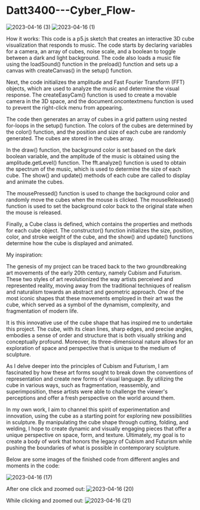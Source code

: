 # Datt3400---Cyber_Flow-

![2023-04-16 (3)](https://user-images.githubusercontent.com/122418286/232347247-056c86d8-921f-4f5a-80d7-ad4fa155b37f.png)
![2023-04-16 (1)](https://user-images.githubusercontent.com/122418286/232347243-dd0a4d54-9c61-4063-a2fe-b61525b999d6.png)

How it works:
This code is a p5.js sketch that creates an interactive 3D cube visualization that responds to music. The code starts by declaring variables for a camera, an array of cubes, noise scale, and a boolean to toggle between a dark and light background. The code also loads a music file using the loadSound() function in the preload() function and sets up a canvas with createCanvas() in the setup() function.

Next, the code initializes the amplitude and Fast Fourier Transform (FFT) objects, which are used to analyze the music and determine the visual response. The createEasyCam() function is used to create a movable camera in the 3D space, and the document.oncontextmenu function is used to prevent the right-click menu from appearing.

The code then generates an array of cubes in a grid pattern using nested for-loops in the setup() function. The colors of the cubes are determined by the color() function, and the position and size of each cube are randomly generated. The cubes are stored in the cubes array.

In the draw() function, the background color is set based on the dark boolean variable, and the amplitude of the music is obtained using the amplitude.getLevel() function. The fft.analyze() function is used to obtain the spectrum of the music, which is used to determine the size of each cube. The show() and update() methods of each cube are called to display and animate the cubes.

The mousePressed() function is used to change the background color and randomly move the cubes when the mouse is clicked. The mouseReleased() function is used to set the background color back to the original state when the mouse is released.

Finally, a Cube class is defined, which contains the properties and methods for each cube object. The constructor() function initializes the size, position, color, and stroke weight of the cube, and the show() and update() functions determine how the cube is displayed and animated.

My inspiration:

The genesis of my project can be traced back to the two groundbreaking art movements of the early 20th century, namely Cubism and Futurism. These two styles of art revolutionized the way artists perceived and represented reality, moving away from the traditional techniques of realism and naturalism towards an abstract and geometric approach. One of the most iconic shapes that these movements employed in their art was the cube, which served as a symbol of the dynamism, complexity, and fragmentation of modern life.

It is this innovative use of the cube shape that has inspired me to undertake this project. The cube, with its clean lines, sharp edges, and precise angles, embodies a sense of order and structure that is both visually striking and conceptually profound. Moreover, its three-dimensional nature allows for an exploration of space and perspective that is unique to the medium of sculpture.

As I delve deeper into the principles of Cubism and Futurism, I am fascinated by how these art forms sought to break down the conventions of representation and create new forms of visual language. By utilizing the cube in various ways, such as fragmentation, reassembly, and superimposition, these artists were able to challenge the viewer's perceptions and offer a fresh perspective on the world around them.

In my own work, I aim to channel this spirit of experimentation and innovation, using the cube as a starting point for exploring new possibilities in sculpture. By manipulating the cube shape through cutting, folding, and welding, I hope to create dynamic and visually engaging pieces that offer a unique perspective on space, form, and texture. Ultimately, my goal is to create a body of work that honors the legacy of Cubism and Futurism while pushing the boundaries of what is possible in contemporary sculpture.

Below are some images of the finished code from different angles and moments in the code:

![2023-04-16 (17)](https://user-images.githubusercontent.com/122418286/232346200-63c3bed2-9546-4365-abf9-a704d71f90cd.png)

After one click and zoomed out:
![2023-04-16 (20)](https://user-images.githubusercontent.com/122418286/232346209-84dc16a4-9499-46c6-a10d-d420463b0ea1.png)

While clicking and zoomed out:
![2023-04-16 (21)](https://user-images.githubusercontent.com/122418286/232346229-9a729711-3832-43ce-91a1-5cd1aedd042c.png)




